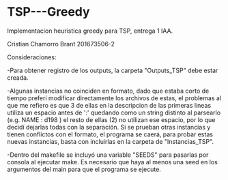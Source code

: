 # TSP---Greedy
Implementacion heurística greedy para TSP, entrega 1 IAA.

Cristian Chamorro Brant
201673506-2

Consideraciones:

-Para obtener registro de los outputs, la carpeta "Outputs_TSP" debe estar creada.

-Algunas instancias no coinciden en formato, dado que estaba corto de tiempo preferí modificar directamente los archivos de estas, el problemas al que me refiero es que 3 de ellas en la descripcion de las primeras lineas utiliza un espacio antes de ':' quedando como un string distinto al parsearlo (e.g. NAME : d198 ) el resto de ellas (2) no utilizan ese espacio, por lo que decidí dejarlas todas con la separación. Si se prueban otras instancias y tienen conflictos con el formato, el programa se caerá, para probar estas nuevas instancias, basta con incluirlas en la carpeta de "Instancias_TSP".

-Dentro del makefile se incluyó una variable "SEEDS" para pasarlas por consola al ejecutar make. Es necesario que haya al menos una seed en los argumentos del main para que el programa se ejecute. 
